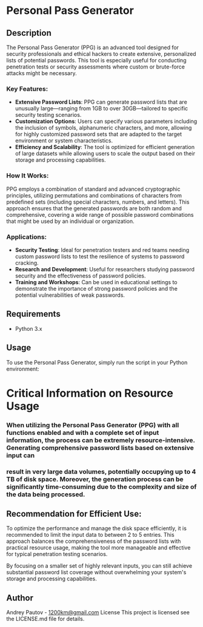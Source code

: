 # Personal Pass Generator

## Description
The Personal Pass Generator (PPG) is an advanced tool designed for security professionals and ethical hackers to create extensive, personalized lists of potential passwords. This tool is especially useful for conducting penetration tests or security assessments where custom or brute-force attacks might be necessary.

### Key Features:
- **Extensive Password Lists**: PPG can generate password lists that are unusually large—ranging from 1GB to over 30GB—tailored to specific security testing scenarios.
- **Customization Options**: Users can specify various parameters including the inclusion of symbols, alphanumeric characters, and more, allowing for highly customized password sets that are adapted to the target environment or system characteristics.
- **Efficiency and Scalability**: The tool is optimized for efficient generation of large datasets while allowing users to scale the output based on their storage and processing capabilities.

### How It Works:
PPG employs a combination of standard and advanced cryptographic principles, utilizing permutations and combinations of characters from predefined sets (including special characters, numbers, and letters). This approach ensures that the generated passwords are both random and comprehensive, covering a wide range of possible password combinations that might be used by an individual or organization.

### Applications:
- **Security Testing**: Ideal for penetration testers and red teams needing custom password lists to test the resilience of systems to password cracking.
- **Research and Development**: Useful for researchers studying password security and the effectiveness of password policies.
- **Training and Workshops**: Can be used in educational settings to demonstrate the importance of strong password policies and the potential vulnerabilities of weak passwords.

## Requirements
- Python 3.x

## Usage
To use the Personal Pass Generator, simply run the script in your Python environment:

# Critical Information on Resource Usage
### When utilizing the Personal Pass Generator (PPG) with all functions enabled and with a complete set of input information, the process can be extremely resource-intensive. Generating comprehensive password lists based on extensive input can
### result in very large data volumes, potentially occupying up to 4 TB of disk space. Moreover, the generation process can be significantly time-consuming due to the complexity and size of the data being processed.

## Recommendation for Efficient Use:
To optimize the performance and manage the disk space efficiently, it is recommended to limit the input data to between 2 to 5 entries. This approach balances the comprehensiveness of the password lists with practical resource usage, making the tool more manageable and effective for typical penetration testing scenarios.

By focusing on a smaller set of highly relevant inputs, you can still achieve substantial password list coverage without overwhelming your system's storage and processing capabilities.



## Author
Andrey Pautov - 1200km@gmail.com
License
This project is licensed see the LICENSE.md file for details.
